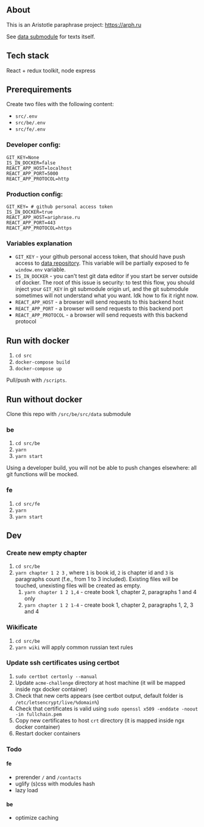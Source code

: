 ## About

This is an Aristotle paraphrase project: https://arph.ru

See [data submodule](https://github.com/snowinmars/aristotle.paraphrase.data) for texts itself.

## Tech stack

React + redux toolkit, node express

## Prerequirements
Create two files with the following content:

- `src/.env`
- `src/be/.env`
- `src/fe/.env`

### Developer config:

```
GIT_KEY=None
IS_IN_DOCKER=false
REACT_APP_HOST=localhost
REACT_APP_PORT=5000
REACT_APP_PROTOCOL=http
```

### Production config:

```
GIT_KEY= # github personal access token
IS_IN_DOCKER=true
REACT_APP_HOST=ariphrase.ru
REACT_APP_PORT=443
REACT_APP_PROTOCOL=https
```

### Variables explanation

- `GIT_KEY` - your github personal access token, that should have push access to [data repository](https://github.com/snowinmars/aristotle.paraphrase.data). This variable will be partially exposed to fe `window.env` variable.
- `IS_IN_DOCKER` - you can't test git data editor if you start be server outside of docker. The root of this issue is security: to test this flow, you should inject your `GIT_KEY` in git submodule origin url, and the git submodule sometimes will not understand what you want. Idk how to fix it right now.
- `REACT_APP_HOST` - a browser will send requests to this backend host
- `REACT_APP_PORT` - a browser will send requests to this backend port
- `REACT_APP_PROTOCOL` - a browser will send requests with this backend protocol 

## Run with docker

1. `cd src`
1. `docker-compose build`
1. `docker-compose up`

Pull/push with `/scripts`.

## Run without docker

Clone this repo with `/src/be/src/data` submodule

### be
1. `cd src/be`
1. `yarn`
1. `yarn start`

Using a developer build, you will not be able to push changes elsewhere: all git functions will be mocked.

### fe
1. `cd src/fe`
1. `yarn`
1. `yarn start`

## Dev

### Create new empty chapter
1. `cd src/be`
2. `yarn chapter 1 2 3` , where `1` is book id, `2` is chapter id and `3` is paragraphs count (f.e., from 1 to 3 included). Existing files will be touched, unexisting files will be created as empty.
   1. `yarn chapter 1 2 1,4` - create book 1, chapter 2, paragraphs 1 and 4 only
   2. `yarn chapter 1 2 1-4` - create book 1, chapter 2, paragraphs 1, 2, 3 and 4

### Wikificate
1. `cd src/be`
1. `yarn wiki` will apply common russian text rules

### Update ssh certificates using certbot
1. `sudo certbot certonly --manual`
  1. Update `acme-challenge` directory at host machine (it will be mapped inside ngx docker container)
1. Check that new certs appears (see certbot output, default folder is `/etc/letsencrypt/live/%domain%`)
1. Check that certificates is valid using `sudo openssl x509 -enddate -noout -in fullchain.pem`
1. Copy new certificates to host `crt` directory (it is mapped inside ngx docker container)
1. Restart docker containers

### Todo
#### fe
- prerender `/` and `/contacts`
- uglify (s)css with modules hash
- lazy load

#### be
- optimize caching
